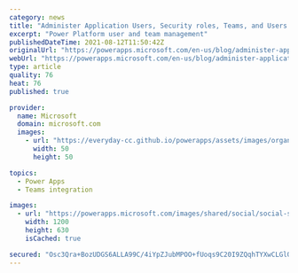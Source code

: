 ```yaml
---
category: news
title: "Administer Application Users, Security roles, Teams, and Users in the Power Platform admin center"
excerpt: "Power Platform user and team management"
publishedDateTime: 2021-08-12T11:50:42Z
originalUrl: "https://powerapps.microsoft.com/en-us/blog/administer-application-users-security-roles-teams-and-users-in-the-power-platform-admin-center/"
webUrl: "https://powerapps.microsoft.com/en-us/blog/administer-application-users-security-roles-teams-and-users-in-the-power-platform-admin-center/"
type: article
quality: 76
heat: 76
published: true

provider:
  name: Microsoft
  domain: microsoft.com
  images:
    - url: "https://everyday-cc.github.io/powerapps/assets/images/organizations/microsoft.com-50x50.jpg"
      width: 50
      height: 50

topics:
  - Power Apps
  - Teams integration

images:
  - url: "https://powerapps.microsoft.com/images/shared/social/social-share-post-ignite.png"
    width: 1200
    height: 630
    isCached: true

secured: "Osc3Qra+BozUDGS6ALLA99C/4iYpZJubMPOO+fUoqs9C20I9ZQqhTYXwCLGlOE4kN58S0+u8XfwUZ7W5dWdZZscZZ5t0S3HCYPQF9q0ktneyhuL4huPvgI5E8nAzdFW+eRr2vpVFY3UjyYOibvGII1+PdviiaCC2/k8yf0io0oQ245DK2DFOS2KuIjUgdph0IpX22kXtber/xvLOWztUdwIp1Xljh+l7G204QYu2cjBrOs/co+et/r/PeHf3q4wJhPk8SY3+1EN+K/FDTg+huMsBW6ZZ0wOYRqVIpgLMhy9bLncUW3DR2wSsymIBpQpFzg32HgMxVnwDsLPpRddyupGnBnHTk0/17lJROXyLEkM=;g8siek8iwbevZmwCq16Vlw=="
---
```


